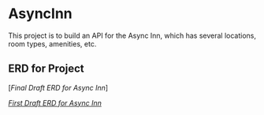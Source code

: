 # AsyncInn

This project is to build an API for the Async Inn, which has several locations, room types, amenities, etc. 

##

## ERD for Project 
[_Final Draft ERD for Async Inn_]

[_First Draft ERD for Async Inn_](AsyncInn.png)



